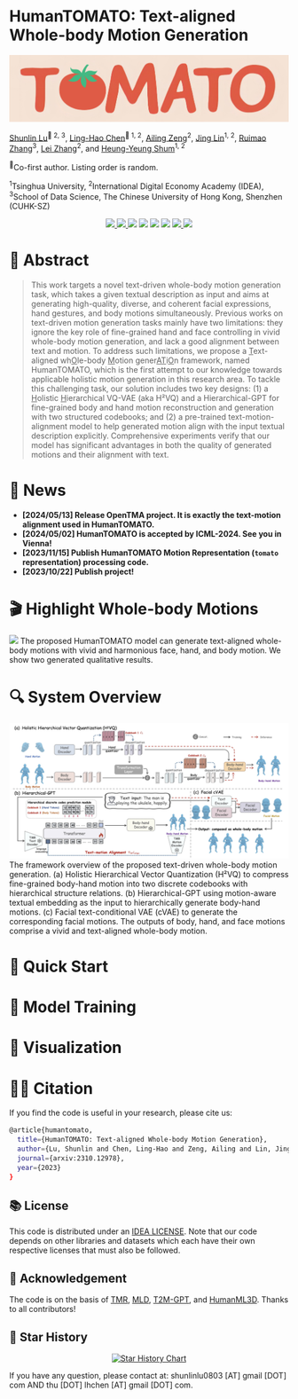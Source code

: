 # HumanTOMATO: Text-aligned Whole-body Motion Generation

![](./assets/tomato-logo.png)

[Shunlin Lu](https://shunlinlu.github.io)<sup>🍅 2, 3</sup>, [Ling-Hao Chen](https://lhchen.top)<sup>🍅 1, 2</sup>, [Ailing Zeng](https://ailingzeng.site)<sup>2</sup>, [Jing Lin](https://jinglin7.github.io)<sup>1, 2</sup>, [Ruimao Zhang](http://zhangruimao.site)<sup>3</sup>, [Lei Zhang](https://leizhang.org)<sup>2</sup>, and [Heung-Yeung Shum](https://scholar.google.com/citations?user=9akH-n8AAAAJ&hl=en)<sup>1, 2</sup>

<sup>🍅</sup>Co-first author. Listing order is random. 

<sup>1</sup>Tsinghua University, <sup>2</sup>International Digital Economy Academy (IDEA),
<sup>3</sup>School of Data Science, The Chinese University of Hong Kong, Shenzhen (CUHK-SZ)

<p align="center">
  <a href='https://arxiv.org/abs/2310.12978'>
  <img src='https://img.shields.io/badge/Arxiv-2310.12978-A42C25?style=flat&logo=arXiv&logoColor=A42C25'>
  </a> 
  <a href='https://arxiv.org/pdf/2310.12978.pdf'>
  <img src='https://img.shields.io/badge/Paper-PDF-yellow?style=flat&logo=arXiv&logoColor=yellow'>
  </a> 
  <a href='https://lhchen.top/HumanTOMATO'>
  <img src='https://img.shields.io/badge/Project-Page-%23df5b46?style=flat&logo=Google%20chrome&logoColor=%23df5b46'></a> 
  <a href='https://youtu.be/PcxUzZ1zg6o'>
  <img src='https://img.shields.io/badge/YouTube-Video-EA3323?style=flat&logo=youtube&logoColor=EA3323'></a> 
  <a href='https://www.bilibili.com/video/BV1xH4y1973x/'>
    <img src='https://img.shields.io/badge/Bilibili-Video-4EABE6?style=flat&logo=Bilibili&logoColor=4EABE6'></a>
  <a href='https://github.com/IDEA-Research/HumanTOMATO'>
  <img src='https://img.shields.io/badge/GitHub-Code-black?style=flat&logo=github&logoColor=white'></a> 
  <a href='LICENSE'>
  <img src='https://img.shields.io/badge/License-IDEA-blue.svg'>
  </a> 
  <a href="" target='_blank'>
  <img src="https://visitor-badge.laobi.icu/badge?page_id=IDEA-Research.HumanTOMATO&left_color=gray&right_color=%2342b983">
  </a> 
</p>

# 🤩 Abstract
> This work targets a novel text-driven whole-body motion generation task, which takes a given textual description as input and aims at generating high-quality, diverse, and coherent facial expressions, hand gestures, and body motions simultaneously. Previous works on text-driven motion generation tasks mainly have two limitations: they ignore the key role of fine-grained hand and face controlling in vivid whole-body motion generation, and lack a good alignment between text and motion. To address such limitations, we propose a <u>T</u>ext-aligned wh<u>O</u>le-body <u>M</u>otion gener<u>AT</u>i<u>O</u>n framework, named HumanTOMATO, which is the first attempt to our knowledge towards applicable holistic motion generation in this research area. To tackle this challenging task, our solution includes two key designs: (1) a <u>H</u>olistic <u>H</u>ierarchical VQ-VAE (aka H²VQ) and a Hierarchical-GPT for fine-grained body and hand motion reconstruction and generation with two structured codebooks; and (2) a pre-trained text-motion-alignment model to help generated motion align with the input textual description explicitly. Comprehensive experiments verify that our model has significant advantages in both the quality of generated motions and their alignment with text.




# 📢 News

- **[2024/05/13] Release OpenTMA project. It is exactly the text-motion alignment used in HumanTOMATO.**
- **[2024/05/02] HumanTOMATO is accepted by ICML-2024. See you in Vienna!**
- **[2023/11/15] Publish HumanTOMATO Motion Representation (`tomato` representation) processing code.**
- **[2023/10/22] Publish project!**

# 🎬 Highlight Whole-body Motions

![](./assets/highlight.png)
The proposed HumanTOMATO model can generate text-aligned whole-body motions with vivid and harmonious face, hand, and body motion. We show two generated qualitative results.


# 🔍 System Overview

![](./assets/system.png)
The framework overview of the proposed text-driven whole-body motion generation. (a) Holistic Hierarchical Vector Quantization (H²VQ) to compress fine-grained body-hand motion into two discrete codebooks with hierarchical structure relations. (b) Hierarchical-GPT using motion-aware textual embedding as the input to hierarchically generate body-hand motions. (c) Facial text-conditional VAE (cVAE) to generate the corresponding facial motions. The outputs of body, hand, and face motions comprise a vivid and text-aligned whole-body motion.


# 🚀 Quick Start


# 🚅 Model Training


# 📸 Visualization


# 🤝🏼 Citation
If you find the code is useful in your research, please cite us: 
```bash
@article{humantomato,
  title={HumanTOMATO: Text-aligned Whole-body Motion Generation},
  author={Lu, Shunlin and Chen, Ling-Hao and Zeng, Ailing and Lin, Jing and Zhang, Ruimao and Zhang, Lei and Shum, Heung-Yeung},
  journal={arxiv:2310.12978},
  year={2023}
}
```

## 📚 License

This code is distributed under an [IDEA LICENSE](LICENSE). Note that our code depends on other libraries and datasets which each have their own respective licenses that must also be followed.

## 💋 Acknowledgement

The code is on the basis of [TMR](https://github.com/Mathux/TMR), [MLD](https://github.com/ChenFengYe/motion-latent-diffusion), [T2M-GPT](https://github.com/Mael-zys/T2M-GPT), and [HumanML3D](https://github.com/EricGuo5513/HumanML3D). Thanks to all contributors!

## 🌟 Star History

<p align="center">
    <a href="https://star-history.com/#IDEA-Research/HumanTOMATO&Date" target="_blank">
        <img width="500" src="https://api.star-history.com/svg?repos=IDEA-Research/HumanTOMATO&type=Date" alt="Star History Chart">
    </a>
<p>

If you have any question, please contact at: shunlinlu0803 [AT] gmail [DOT] com AND thu [DOT] lhchen [AT] gmail [DOT] com.
